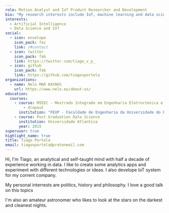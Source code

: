 ```yaml
---
role: Motion Analyst and IoT Product Researcher and Development
bio: "My research interests include IoT, machine learning and data science. "
interests:
  - Artificial Intelligence
  - Data Science and IoT
social:
  - icon: envelope
    icon_pack: fas
    link: /#contact
  - icon: twitter
    icon_pack: fab
    link: https://twitter.com/tiago_v_p_
  - icon: github
    icon_pack: fab
    link: https://github.com/tiagovportela
organizations:
  - name: Nelo MAR KAYAKS
    url: https://www.nelo.eu/about-us/
education:
  courses:
    - course: MIEEC - Mestrado Integrado em Engenharia Eletroctenica e de Computadores
        - dropout
      institution: "FEUP - Faculdade de Engenharia da Universidade do Porto "
    - course: Post Graduation Data Science
      institution: Universidade Atlantica
      year: 2015
superuser: true
highlight_name: true
title: Tiago Portela
email: tiagovportela@protonmail.com
---
```

Hi, I'm Tiago, an analytical and self-taught mind with half a decade of experience working in data. I like to create some analytics apps and experiment with different technologies or ideas. I also develope IoT system for my corrent company.

My personal interrests are politics, history and philosophy. I love a good talk on this topics 

I'm also an amateur astronomer who likes to look at the stars on the darkest and cleanest nights.